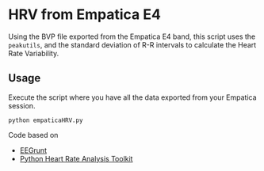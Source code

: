 # HRV from Empatica E4

Using the BVP file exported from the Empatica E4 band, this script uses the `peakutils`, and the standard deviation of R-R intervals to calculate the Heart Rate Variability.

## Usage

Execute the script where you have all the data exported from your Empatica session.

```
python empaticaHRV.py
```

Code based on

* [EEGrunt](https://github.com/curiositry/EEGrunt)
* [Python Heart Rate Analysis Toolkit](https://github.com/paulvangentcom/heartrate_analysis_python)